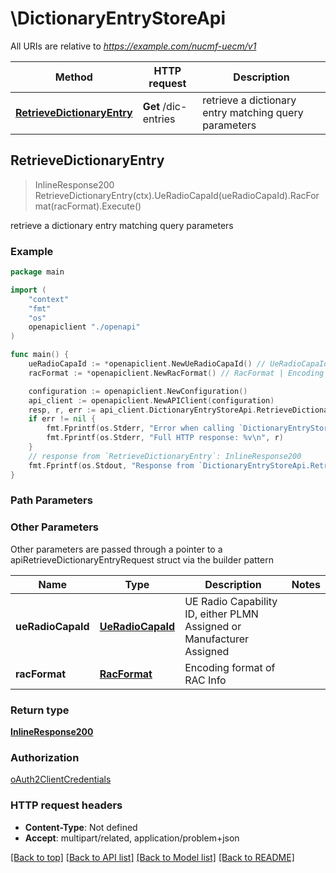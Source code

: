# \DictionaryEntryStoreApi

All URIs are relative to *https://example.com/nucmf-uecm/v1*

Method | HTTP request | Description
------------- | ------------- | -------------
[**RetrieveDictionaryEntry**](DictionaryEntryStoreApi.md#RetrieveDictionaryEntry) | **Get** /dic-entries | retrieve a dictionary entry matching query parameters



## RetrieveDictionaryEntry

> InlineResponse200 RetrieveDictionaryEntry(ctx).UeRadioCapaId(ueRadioCapaId).RacFormat(racFormat).Execute()

retrieve a dictionary entry matching query parameters

### Example

```go
package main

import (
    "context"
    "fmt"
    "os"
    openapiclient "./openapi"
)

func main() {
    ueRadioCapaId := *openapiclient.NewUeRadioCapaId() // UeRadioCapaId | UE Radio Capability ID, either PLMN Assigned or Manufacturer Assigned
    racFormat := *openapiclient.NewRacFormat() // RacFormat | Encoding format of RAC Info (optional)

    configuration := openapiclient.NewConfiguration()
    api_client := openapiclient.NewAPIClient(configuration)
    resp, r, err := api_client.DictionaryEntryStoreApi.RetrieveDictionaryEntry(context.Background()).UeRadioCapaId(ueRadioCapaId).RacFormat(racFormat).Execute()
    if err != nil {
        fmt.Fprintf(os.Stderr, "Error when calling `DictionaryEntryStoreApi.RetrieveDictionaryEntry``: %v\n", err)
        fmt.Fprintf(os.Stderr, "Full HTTP response: %v\n", r)
    }
    // response from `RetrieveDictionaryEntry`: InlineResponse200
    fmt.Fprintf(os.Stdout, "Response from `DictionaryEntryStoreApi.RetrieveDictionaryEntry`: %v\n", resp)
}
```

### Path Parameters



### Other Parameters

Other parameters are passed through a pointer to a apiRetrieveDictionaryEntryRequest struct via the builder pattern


Name | Type | Description  | Notes
------------- | ------------- | ------------- | -------------
 **ueRadioCapaId** | [**UeRadioCapaId**](UeRadioCapaId.md) | UE Radio Capability ID, either PLMN Assigned or Manufacturer Assigned | 
 **racFormat** | [**RacFormat**](RacFormat.md) | Encoding format of RAC Info | 

### Return type

[**InlineResponse200**](inline_response_200.md)

### Authorization

[oAuth2ClientCredentials](../README.md#oAuth2ClientCredentials)

### HTTP request headers

- **Content-Type**: Not defined
- **Accept**: multipart/related, application/problem+json

[[Back to top]](#) [[Back to API list]](../README.md#documentation-for-api-endpoints)
[[Back to Model list]](../README.md#documentation-for-models)
[[Back to README]](../README.md)

